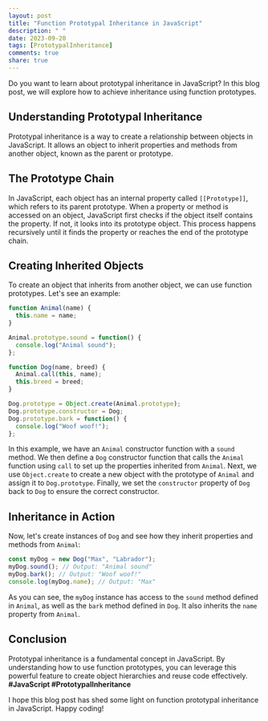 ```yaml
---
layout: post
title: "Function Prototypal Inheritance in JavaScript"
description: " "
date: 2023-09-20
tags: [PrototypalInheritance]
comments: true
share: true
---
```


Do you want to learn about prototypal inheritance in JavaScript? In this blog post, we will explore how to achieve inheritance using function prototypes.

## Understanding Prototypal Inheritance

Prototypal inheritance is a way to create a relationship between objects in JavaScript. It allows an object to inherit properties and methods from another object, known as the parent or prototype.

## The Prototype Chain

In JavaScript, each object has an internal property called `[[Prototype]]`, which refers to its parent prototype. When a property or method is accessed on an object, JavaScript first checks if the object itself contains the property. If not, it looks into its prototype object. This process happens recursively until it finds the property or reaches the end of the prototype chain.

## Creating Inherited Objects

To create an object that inherits from another object, we can use function prototypes. Let's see an example:

```javascript
function Animal(name) {
  this.name = name;
}

Animal.prototype.sound = function() {
  console.log("Animal sound");
};

function Dog(name, breed) {
  Animal.call(this, name);
  this.breed = breed;
}

Dog.prototype = Object.create(Animal.prototype);
Dog.prototype.constructor = Dog;
Dog.prototype.bark = function() {
  console.log("Woof woof!");
};
```

In this example, we have an `Animal` constructor function with a `sound` method. We then define a `Dog` constructor function that calls the `Animal` function using `call` to set up the properties inherited from `Animal`. Next, we use `Object.create` to create a new object with the prototype of `Animal` and assign it to `Dog.prototype`. Finally, we set the `constructor` property of `Dog` back to `Dog` to ensure the correct constructor.

## Inheritance in Action

Now, let's create instances of `Dog` and see how they inherit properties and methods from `Animal`:

```javascript
const myDog = new Dog("Max", "Labrador");
myDog.sound(); // Output: "Animal sound"
myDog.bark(); // Output: "Woof woof!"
console.log(myDog.name); // Output: "Max"
```

As you can see, the `myDog` instance has access to the `sound` method defined in `Animal`, as well as the `bark` method defined in `Dog`. It also inherits the `name` property from `Animal`.

## Conclusion

Prototypal inheritance is a fundamental concept in JavaScript. By understanding how to use function prototypes, you can leverage this powerful feature to create object hierarchies and reuse code effectively. **#JavaScript #PrototypalInheritance**

I hope this blog post has shed some light on function prototypal inheritance in JavaScript. Happy coding!